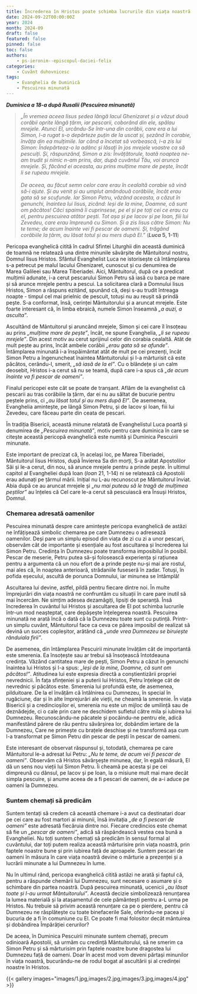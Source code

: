 ```yaml
---
title: Încrederea în Hristos poate schimba lucrurile din viața noastră
date: 2024-09-22T00:00:00Z
year: 2024
month: 2024-09
draft: false
featured: false
pinned: false
toc: false
authors:
    - ps-ieronim--episcopul-daciei-felix
categories:
    - Cuvânt duhovnicesc
tags:
    - Evanghelia de Duminică
    - Pescuirea minunată
---
```

_**Duminica a 18-a după Rusalii (Pescuirea minunată)**_

> _„În vremea aceea Iisus ședea lângă lacul Ghenizaret și a văzut două corăbii oprite lângă țărm, iar pescarii, coborând din ele, spălau mrejele. Atunci El, urcându-Se într-una din corăbii, care era a lui Simon, l-a rugat s-o depărteze puțin de la uscat și, șezând în corabie, învăța din ea mulțimile. Iar când a încetat să vorbească, i-a zis lui Simon: Îndepărteaz-o la adânc și lăsați în jos mrejele voastre ca să pescuiți. Și, răspunzând, Simon a zis: Învățătorule, toată noaptea ne-am trudit și nimic n-am prins, dar, după cuvântul Tău, voi arunca mrejele. Și, făcând ei aceasta, au prins mulțime mare de pește, încât li se rupeau mrejele.<br><br>_
> _De aceea, au făcut semn celor care erau în cealaltă corabie să vină să-i ajute. Și au venit și au umplut amândouă corăbiile, încât erau gata să se scufunde. Iar Simon Petru, văzând aceasta, a căzut în genunchi, înaintea lui Iisus, zicând: Ieși de la mine, Doamne, că sunt om păcătos! Căci spaimă îi cuprinsese, pe el și pe toți cei ce erau cu el, pentru pescuirea atâtor pești. Tot așa și pe Iacov și pe Ioan, fiii lui Zevedeu, care erau împreună cu Simon. Și a zis Iisus către Simon: Nu te teme; de acum înainte vei fi pescar de oameni. Și, trăgând corăbiile la țărm, au lăsat totul și au mers după El.”_ (**_Luca_ 5, 1-11**)

Pericopa evanghelică citită în cadrul Sfintei Liturghii din această duminică de toamnă ne relatează una dintre minunile săvârșite de Mântuitorul nostru, Domnul Iisus Hristos. Sfântul Evanghelist Luca ne istorisește că întâmplarea s-a petrecut pe malul lacului Ghenizaret, cunoscut și cu denumirea de Marea Galileei sau Marea Tiberiadei. Aici, Mântuitorul, după ce a predicat mulțimii adunate, i-a cerut pescarului Simon Petru să iasă cu barca pe mare și să arunce mrejele pentru a pescui. La solicitarea clară a Domnului Iisus Hristos, Simon a răspuns ezitând, spunând că, deși s-au trudit întreaga noapte - timpul cel mai prielnic de pescuit, totuși nu au reușit să prindă pește. S-a conformat, însă, cerinței Mântuitorului și a aruncat mrejele. Este foarte interesant că, în limba ebraică, numele Simon înseamnă _„a auzi, a asculta”_.

Ascultând de Mântuitorul și aruncând mrejele, Simon și cei care îl însoțeau au prins _„mulțime mare de pește”_, încât, ne spune Evanghelia, _„li se rupeau mrejele”_. Din acest motiv au cerut sprijinul celor din corabia cealaltă. Atât de mult pește au prins, încât ambele corăbii _„erau gata să se afunde”_. Întâmplarea minunată i-a înspăimântat atât de mult pe cei prezenți, încât Simon Petru a îngenuncheat înaintea Mântuitorului și I-a mărturisit că este păcătos, cerându-I, smerit, _„să iasă de la el”_. Cu o blândețe și un calm deosebit, Hristos i-a cerut să nu se teamă, după care i-a spus că _„de acum înainte va fi pescar de oameni”_.

Finalul pericopei este cât se poate de tranșant. Aflăm de la evanghelist că pescarii au tras corăbiile la țărm, dar ei nu au săltat de bucurie pentru peștele prins, ci _„au lăsat totul și au mers după El”_. De asemenea, Evanghelia amintește, pe lângă Simon Petru, și de Iacov și Ioan, fiii lui Zevedeu, care făceau parte din ceata de pescari.

În tradiția Bisericii, această minune relatată de Evanghelistul Luca poartă și denumirea de _„Pescuirea minunată”_, motiv pentru care duminica în care se citește această pericopă evanghelică este numită și Duminica Pescuirii minunate.

Este important de precizat că, în același loc, pe Marea Tiberiadei, Mântuitorul Iisus Hristos, după Învierea Sa din morți, S-a arătat Apostolilor Săi și le-a cerut, din nou, să arunce mrejele pentru a prinde pește. În ultimul capitol al Evangheliei după Ioan (_Ioan_ 21, 1-14) ni se relatează că Apostolii erau adunați pe țărmul mării. Inițial nu L-au recunoscut pe Mântuitorul înviat. Abia după ce au aruncat mrejele și _„nu mai puteau să le tragă de mulțimea peștilor”_ au înțeles că Cel care le-a cerut să pescuiască era Însuși Hristos, Domnul.

### Chemarea adresată oamenilor

Pescuirea minunată despre care amintește pericopa evanghelică de astăzi ne înfățișează simbolic chemarea pe care Dumnezeu o adresează oamenilor. Deși pare un simplu episod din viața de zi cu zi a unor pescari, observăm cât de importante și esențiale au fost ascultarea și încrederea lui Simon Petru. Credința în Dumnezeu poate transforma imposibilul în posibil. Pescar de meserie, Petru putea să-și folosească experiența și rațiunea pentru a argumenta că un nou efort de a prinde pește nu-și mai are rostul, mai ales că, în noaptea anterioară, strădaniile fuseseră în zadar. Totuși, în pofida eșecului, ascultă de porunca Domnului, iar minunea se întâmplă!

Ascultarea lui devine, astfel, pildă pentru fiecare dintre noi. În multe împrejurări din viața noastră ne confruntăm cu situații în care pare inutil să mai încercăm. Ne simțim adesea dezamăgiți, lipsiți de speranță. Însă încrederea în cuvântul lui Hristos și ascultarea de El pot schimba lucrurile într-un mod neașteptat, care depășește înțelegerea noastră. Pescuirea minunată ne arată încă o dată că la Dumnezeu toate sunt cu putință. Printr-un simplu cuvânt, Mântuitorul face ca ceva ce părea imposibil de realizat să devină un succes copleșitor, arătând că _„unde vrea Dumnezeu se biruiește rânduiala firii”_.

De asemenea, din întâmplarea Pescuirii minunate învățăm cât de importantă este smerenia. Ea însoțește sau ar trebui să însoțească întotdeauna credința. Văzând cantitatea mare de pești, Simon Petru a căzut în genunchi înaintea lui Hristos și I-a spus: _„Ieși de la mine, Doamne, că sunt om păcătos!”_. Atitudinea lui este expresia directă a conștientizării propriei nevrednicii. În fața sfințeniei și a puterii lui Hristos, Petru înțelege cât de nevrednic și păcătos este. Smerenia lui profundă este, de asemenea, pilduitoare. De la el învățăm că întâlnirea cu Dumnezeu, în special în rugăciune, dar și în alte împrejurări ale vieții, ne cheamă la smerenie. În viața Bisericii și a credincioșilor ei, smerenia nu este un mijloc de umilință sau de deznădejde, ci o cale prin care ne deschidem sufletul către mila și iubirea lui Dumnezeu. Recunoscându-ne păcatele și pocăindu-ne pentru ele, adică manifestând părere de rău pentru săvârșirea lor, dobândim iertare de la Dumnezeu, Care ne primește cu brațele deschise și ne transformă așa cum l-a transformat pe Simon Petru din pescar de pești în pescar de oameni.

Este interesant de observat răspunsul și, totodată, chemarea pe care Mântuitorul le-a adresat lui Petru: _„Nu te teme, de acum vei fi pescar de oameni”_. Observăm că Hristos săvârșește minunea, dar, în egală măsură, El dă un sens nou vieții lui Simon Petru. Îi cheamă pe acesta și pe cei dimpreună cu dânsul, pe Iacov și pe Ioan, la o misiune mult mai mare decât simpla pescuire, și anume aceea de a fi pescari de oameni, de a-i aduce pe oameni la Dumnezeu.

### Suntem chemați să predicăm

Suntem tentați să credem că această chemare i-a avut ca destinatari doar pe cei care au fost martori ai minunii, însă invitația _„de a fi pescari de oameni”_ este adresată fiecăruia dintre noi. Fiecare credincios este chemat să fie un _„pescar de oameni”_, adică să răspândească vestea cea bună a Evangheliei. Nu toți suntem chemați să predicăm în sensul formal al cuvântului, dar toți putem realiza această mărturisire prin viața noastră, prin faptele noastre bune și prin iubirea față de aproapele. Suntem pescari de oameni în măsura în care viața noastră devine o mărturie a prezenței și a lucrării minunate a lui Dumnezeu în lume.

Nu în ultimul rând, pericopa evanghelică citită astăzi ne arată și faptul că, pentru a răspunde chemării lui Dumnezeu, sunt necesare o asumare și o schimbare din partea noastră. După pescuirea minunată, ucenicii _„au lăsat toate și I-au urmat Mântuitorului”_. Această decizie simbolizează renunțarea la lumea materială și la atașamentul de cele pământești pentru a-L urma pe Hristos. Nu trebuie să privim această renunțare ca pe o pierdere, pentru că Dumnezeu ne răsplătește cu toate binefacerile Sale, oferindu-ne pacea și bucuria de a fi în comuniune cu El. Ce poate fi mai folositor decât mântuirea și dobândirea Împărăției cerurilor?

De aceea, în Duminica Pescuirii minunate suntem chemați, precum odinioară Apostolii, să urmăm cu credință Mântuitorului, să ne smerim ca Simon Petru și să mărturisim prin faptele noastre bune dragostea lui Dumnezeu față de oameni. Doar în acest mod vom deveni părtași minunilor în viața noastră, bucurându-ne de rodul bogat al ascultării și al credinței noastre în Hristos.

{{< gallery images="images/1.jpg,images/2.jpg,images/3.jpg,images/4.jpg" >}}